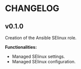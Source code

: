 # CHANGELOG

## v0.1.0

Creation of the Ansible SElinux role.

**Functionalities:**

- Managed SElinux settings.
- Managed SElinux configuration.
